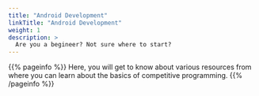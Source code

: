 ```yaml
---
title: "Android Development"
linkTitle: "Android Development"
weight: 1
description: >
  Are you a begineer? Not sure where to start? 
---
```


{{% pageinfo %}}
Here, you will get to know about various resources from where you can learn about the basics of competitive programming.
{{% /pageinfo %}}
